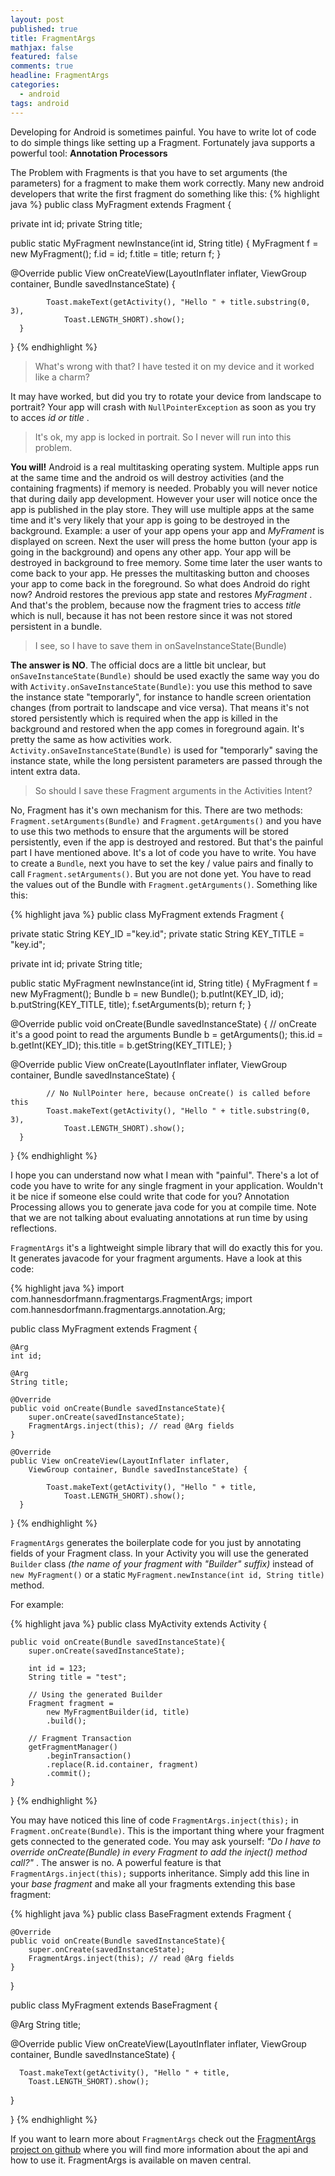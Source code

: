 ```yaml
---
layout: post
published: true
title: FragmentArgs
mathjax: false
featured: false
comments: true
headline: FragmentArgs
categories:
  - android
tags: android
---
```


Developing for Android is sometimes painful. You have to write lot of code to do simple things like setting up a Fragment. Fortunately java supports a powerful tool: **Annotation Processors**

The Problem with Fragments is that you have to set arguments (the parameters) for a fragment to make them work correctly. Many new android developers that write the first fragment do something like this:
{% highlight java %}
public class MyFragment extends Fragment {

  private int id;
  private String title;

  public static MyFragment newInstance(int id, String title) {
    MyFragment f = new MyFragment();
    f.id = id;
    f.title = title;
    return f;
  }

  @Override
    public View onCreateView(LayoutInflater inflater,
        ViewGroup container, Bundle savedInstanceState) {

            Toast.makeText(getActivity(), "Hello " + title.substring(0, 3),
                Toast.LENGTH_SHORT).show();
      }
}
{% endhighlight %}

> What's wrong with that? I have tested it on my device and it worked like a charm?

It may have worked, but did you try to rotate your device from landscape to portrait? Your app will crash with `NullPointerException` as soon as you try to acces _id or title_ .

> It's ok, my app is locked in portrait. So I never will run into this problem.

**You will!** Android is a real multitasking operating system. Multiple apps run at the same time and the android os will destroy activities (and the containing fragments) if memory is needed. Probably you will never notice that during daily app development. However your user will notice once the app is published in the play store. They will use multiple apps at the same time and it's very likely that your app is going to be destroyed in the background. Example: a user of your app opens your app and _MyFrament_ is displayed on screen. Next the user will press the home button (your app is going in the background) and opens any other app. Your app will be destroyed in background to free memory. Some time later the user wants to come back to your app. He presses the multitasking button and chooses your app to come back in the foreground. So what does Android do right now? Android restores the previous app state and restores _MyFragment_ . And that's the problem, because now the fragment tries to access _title_ which is null, because it has not been restore since it was not stored persistent in a bundle.

> I see, so I have to save them in onSaveInstanceState(Bundle)

**The answer is NO**. The official docs are a little bit unclear, but `onSaveInstanceState(Bundle)` should be used exactly the same way you do with `Activity.onSaveInstanceState(Bundle)`: you use this method to save the instance state "temporarly", for instance to handle screen orientation changes (from portrait to landscape and vice versa). That means it's not stored persistently which is required when the app is killed in the background and restored when the app comes in foreground again. It's pretty the same as how activities work. `Activity.onSaveInstanceState(Bundle)` is used for "temporarly" saving the instance state, while the long persistent parameters are passed through the intent extra data.

> So should I save these Fragment arguments in the Activities Intent?

No, Fragment has it's own mechanism for this. There are two methods: `Fragment.setArguments(Bundle)` and `Fragment.getArguments()` and you have to use this two methods to ensure that the arguments will be stored persistently, even if the app is destroyed and restored. But that's the painful part I have mentioned above. It's a lot of code you have to write. You have to create a `Bundle`, next you have to set the key / value pairs and finally to call `Fragment.setArguments()`. But you are not done yet. You have to read the values out of the Bundle with `Fragment.getArguments()`. Something like this:

{% highlight java %}
public class MyFragment extends Fragment {

  private static String KEY_ID ="key.id";
  private static String KEY_TITLE = "key.id";

  private int id;
  private String title;

  public static MyFragment newInstance(int id, String title) {
    MyFragment f = new MyFragment();
    Bundle b = new Bundle();
    b.putInt(KEY_ID, id);
    b.putString(KEY_TITLE, title);
    f.setArguments(b);
    return f;
  }

  @Override
  public void onCreate(Bundle savedInstanceState) {
      // onCreate it's a good point to read the arguments
      Bundle b = getArguments();
      this.id = b.getInt(KEY_ID);
      this.title = b.getString(KEY_TITLE);
  }

  @Override
  public View onCreate(LayoutInflater inflater,
        ViewGroup container, Bundle savedInstanceState) {

            // No NullPointer here, because onCreate() is called before this
            Toast.makeText(getActivity(), "Hello " + title.substring(0, 3),
                Toast.LENGTH_SHORT).show();
      }
}
{% endhighlight %}

I hope you can understand now what I mean with "painful". There's a lot of code you have to write for any single fragment in your application. Wouldn't it be nice if someone else could write that code for you? Annotation Processing allows you to generate java code for you at compile time. Note that we are not talking about evaluating annotations at run time by using reflections.

`FragmentArgs` it's a lightweight simple library that will do exactly this for you. It generates javacode for your fragment arguments. Have a look at this code:

{% highlight java %}
import com.hannesdorfmann.fragmentargs.FragmentArgs;
import com.hannesdorfmann.fragmentargs.annotation.Arg;

public class MyFragment extends Fragment {

	@Arg
	int id;

	@Arg
	String title;

	@Override
	public void onCreate(Bundle savedInstanceState){
		super.onCreate(savedInstanceState);
		FragmentArgs.inject(this); // read @Arg fields
	}

	@Override
	public View onCreateView(LayoutInflater inflater,
		ViewGroup container, Bundle savedInstanceState) {

      		Toast.makeText(getActivity(), "Hello " + title,
      			Toast.LENGTH_SHORT).show();
      }
}
{% endhighlight %}


`FragmentArgs` generates the boilerplate code for you just by annotating fields of your Fragment class. In your Activity you will use the generated `Builder` class _(the name of your fragment with "Builder" suffix)_ instead of `new MyFragment()` or a static `MyFragment.newInstance(int id, String title)` method.

For example:

{% highlight java %}
public class MyActivity extends Activity {

	public void onCreate(Bundle savedInstanceState){
		super.onCreate(savedInstanceState);

		int id = 123;
		String title = "test";

		// Using the generated Builder
		Fragment fragment =
			new MyFragmentBuilder(id, title)
			.build();

		// Fragment Transaction
		getFragmentManager()
			.beginTransaction()
			.replace(R.id.container, fragment)
			.commit();
	}

}
{% endhighlight %}

You may have noticed this line of code `FragmentArgs.inject(this);` in  `Fragment.onCreate(Bundle)`. This is the important thing where your fragment gets connected to the generated code. You may ask yourself: _"Do I have to override onCreate(Bundle) in every Fragment to add the inject() method call?"_ . The answer is no. A powerful feature is that `FragmentArgs.inject(this);` supports inheritance. Simply add this line in your _base fragment_ and make all your fragments extending this base fragment:

{% highlight java %}
public class BaseFragment extends Fragment {

    @Override
    public void onCreate(Bundle savedInstanceState){
        super.onCreate(savedInstanceState);
        FragmentArgs.inject(this); // read @Arg fields
    }
}

public class MyFragment extends BaseFragment {

  @Arg
  String title;

  @Override
  public View onCreateView(LayoutInflater inflater,
    ViewGroup container, Bundle savedInstanceState) {

      Toast.makeText(getActivity(), "Hello " + title,
        Toast.LENGTH_SHORT).show();
  }

}
{% endhighlight %}


If you want to learn more about `FragmentArgs` check out the [FragmentArgs project on github](https://github.com/sockeqwe/fragmentargs) where you will find more information about the api and how to use it. FragmentArgs is available on maven central.

